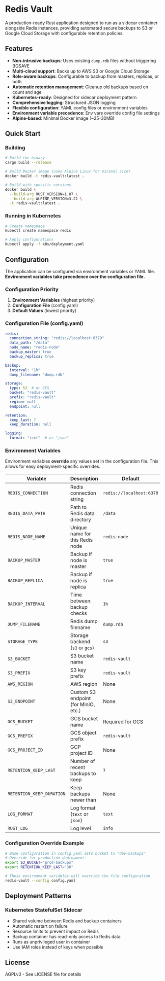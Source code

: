 # Redis Vault

A production-ready Rust application designed to run as a sidecar container alongside Redis instances, providing automated secure backups to S3 or Google Cloud Storage with configurable retention policies.

## Features

- **Non-intrusive backups**: Uses existing `dump.rdb` files without triggering BGSAVE
- **Multi-cloud support**: Backs up to AWS S3 or Google Cloud Storage
- **Role-aware backups**: Configurable to backup from masters, replicas, or both
- **Automatic retention management**: Cleanup old backups based on count and age
- **Kubernetes-ready**: Designed for sidecar deployment pattern
- **Comprehensive logging**: Structured JSON logging
- **Flexible configuration**: YAML config files or environment variables
- **Environment variable precedence**: Env vars override config file settings
- **Alpine-based**: Minimal Docker image (~25-30MB)

## Quick Start

### Building

```bash
# Build the binary
cargo build --release

# Build Docker image (uses Alpine Linux for minimal size)
docker build -t redis-vault:latest .

# Build with specific versions
docker build \
  --build-arg RUST_VERSION=1.87 \
  --build-arg ALPINE_VERSION=3.22 \
  -t redis-vault:latest .
```

### Running in Kubernetes

```bash
# Create namespace
kubectl create namespace redis

# Apply configurations
kubectl apply -f k8s/deployment.yaml
```

## Configuration

The application can be configured via environment variables or YAML file. **Environment variables take precedence over the configuration file.**

### Configuration Priority

1. **Environment Variables** (highest priority)
2. **Configuration File** (config.yaml)
3. **Default Values** (lowest priority)

### Configuration File (config.yaml)

```yaml
redis:
  connection_string: "redis://localhost:6379"
  data_path: "/data"
  node_name: "redis-node"
  backup_master: true
  backup_replica: true

backup:
  interval: "1h"
  dump_filename: "dump.rdb"

storage:
  type: S3  # or GCS
  bucket: "redis-vault"
  prefix: "redis-vault"
  region: null
  endpoint: null

retention:
  keep_last: 7
  keep_duration: null

logging:
  format: "text"  # or "json"
```

### Environment Variables

Environment variables **override** any values set in the configuration file. This allows for easy deployment-specific overrides.

| Variable | Description | Default |
|----------|-------------|---------|
| `REDIS_CONNECTION` | Redis connection string | `redis://localhost:6379` |
| `REDIS_DATA_PATH` | Path to Redis data directory | `/data` |
| `REDIS_NODE_NAME` | Unique name for this Redis node | `redis-node` |
| `BACKUP_MASTER` | Backup if node is master | `true` |
| `BACKUP_REPLICA` | Backup if node is replica | `true` |
| `BACKUP_INTERVAL` | Time between backup checks | `1h` |
| `DUMP_FILENAME` | Redis dump filename | `dump.rdb` |
| `STORAGE_TYPE` | Storage backend (`s3` or `gcs`) | `s3` |
| `S3_BUCKET` | S3 bucket name | `redis-vault` |
| `S3_PREFIX` | S3 key prefix | `redis-vault` |
| `AWS_REGION` | AWS region | None |
| `S3_ENDPOINT` | Custom S3 endpoint (for MinIO, etc.) | None |
| `GCS_BUCKET` | GCS bucket name | Required for GCS |
| `GCS_PREFIX` | GCS object prefix | `redis-vault` |
| `GCS_PROJECT_ID` | GCP project ID | None |
| `RETENTION_KEEP_LAST` | Number of recent backups to keep | `7` |
| `RETENTION_KEEP_DURATION` | Keep backups newer than | None |
| `LOG_FORMAT` | Log format (`text` or `json`) | `text` |
| `RUST_LOG` | Log level | `info` |

### Configuration Override Example

```bash
# Base configuration in config.yaml sets bucket to "dev-backups"
# Override for production deployment:
export S3_BUCKET="prod-backups"
export RETENTION_KEEP_LAST="30"

# These environment variables will override the file configuration
redis-vault --config config.yaml
```

## Deployment Patterns

### Kubernetes StatefulSet Sidecar

- Shared volume between Redis and backup containers
- Automatic restart on failure
- Resource limits to prevent impact on Redis
- Backup container has read-only access to Redis data
- Runs as unprivileged user in container
- Use IAM roles instead of keys when possible

## License

AGPLv3 - See LICENSE file for details
